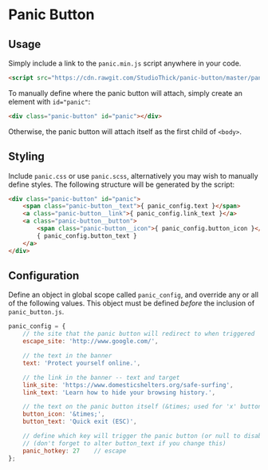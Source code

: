 # Panic Button

## Usage

Simply include a link to the `panic.min.js` script anywhere in your code.

```html
<script src="https://cdn.rawgit.com/StudioThick/panic-button/master/panic.min.js"></script>
```

To manually define where the panic button will attach, simply create an element
with `id="panic"`:

```html
<div class="panic-button" id="panic"></div>
```

Otherwise, the panic button will attach itself as the first child of `<body>`.

## Styling

Include `panic.css` or use `panic.scss`, alternatively you may wish to manually define styles. The following structure will be generated by the script:

```html
<div class="panic-button" id="panic">
    <span class="panic-button__text">{ panic_config.text }</span>
    <a class="panic-button__link">{ panic_config.link_text }</a>
    <a class="panic-button__button">
        <span class="panic-button__icon">{ panic_config.button_icon }</span>
        { panic_config.button_text }
    </a>
</div>
```

## Configuration

Define an object in global scope called `panic_config`, and override any
or all of the following values. This object must be defined *before* the
inclusion of `panic_button.js`.

```js
panic_config = {
    // the site that the panic button will redirect to when triggered
    escape_site: 'http://www.google.com/',

    // the text in the banner
    text: 'Protect yourself online.',

    // the link in the banner -- text and target
    link_site: 'https://www.domesticshelters.org/safe-surfing',
    link_text: 'Learn how to hide your browsing history.',

    // the text on the panic button itself (&times; used for 'x' button)
    button_icon: '&times;',
    button_text: 'Quick exit (ESC)',

    // define which key will trigger the panic button (or null to disable)
    // (don't forget to alter button_text if you change this)
    panic_hotkey: 27    // escape
};
```

